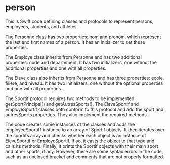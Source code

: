 # person

This is Swift code defining classes and protocols to represent persons, employees, students, and athletes.

The Personne class has two properties: nom and prenom, which represent the last and first names of a person. It has an initializer to set these properties.

The Employe class inherits from Personne and has two additional properties: code and departement. It has two initializers, one without the additional properties and one with all properties.

The Eleve class also inherits from Personne and has three properties: ecole, filiere, and niveau. It has two initializers, one without the optional properties and one with all properties.

The Sportif protocol requires two methods to be implemented: getSportPrincipal() and getAutresSports(). The EleveSportif and EmployeSportif classes both conform to this protocol and add the sport and autresSports properties. They also implement the required methods.

The code creates some instances of the classes and adds the employeeSportif1 instance to an array of Sportif objects. It then iterates over the sportifs array and checks whether each object is an instance of EleveSportif or EmployeSportif. If so, it casts the object to that type and calls its methods. Finally, it prints the Sportif objects with their main sport and other sports, if any. However, there are some syntax errors in the code, such as an unclosed bracket and comments that are not properly formatted.
